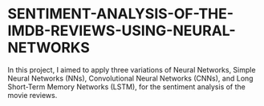 # SENTIMENT-ANALYSIS-OF-THE-IMDB-REVIEWS-USING-NEURAL-NETWORKS
In this project, I aimed to apply three variations of Neural Networks, Simple Neural Networks (NNs), Convolutional Neural Networks (CNNs), and Long Short-Term Memory Networks (LSTM), for the sentiment analysis of the movie reviews.
